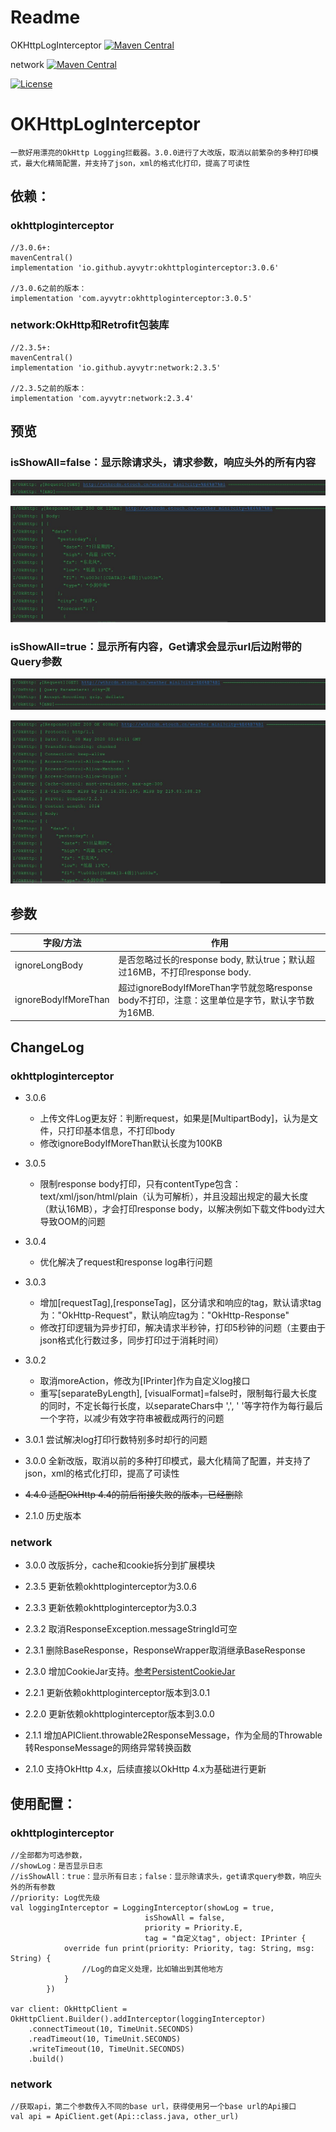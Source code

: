 # Readme

OKHttpLogInterceptor [![Maven Central](https://maven-badges.herokuapp.com/maven-central/io.github.ayvytr/okhttploginterceptor/badge.svg)](https://maven-badges.herokuapp.com/maven-central/io.github.ayvytr/okhttploginterceptor)

network [![Maven Central](https://maven-badges.herokuapp.com/maven-central/io.github.ayvytr/network/badge.svg)](https://maven-badges.herokuapp.com/maven-central/io.github.ayvytr/network)

[![License](https://img.shields.io/badge/License-Apache--2.0%20-blue.svg)](license)

# OKHttpLogInterceptor
	一款好用漂亮的OkHttp Logging拦截器。3.0.0进行了大改版，取消以前繁杂的多种打印模式，最大化精简配置，并支持了json，xml的格式化打印，提高了可读性



## 依赖：

### okhttploginterceptor

    //3.0.6+:
    mavenCentral()
    implementation 'io.github.ayvytr:okhttploginterceptor:3.0.6'
    
    //3.0.6之前的版本：
    implementation 'com.ayvytr:okhttploginterceptor:3.0.5'



### network:OkHttp和Retrofit包装库

```
//2.3.5+:
mavenCentral()
implementation 'io.github.ayvytr:network:2.3.5'

//2.3.5之前的版本：
implementation 'com.ayvytr:network:2.3.4'
```





## 预览

### isShowAll=false：显示除请求头，请求参数，响应头外的所有内容



![](photos/request-get.jpg)



![](photos/response-get.jpg)



### isShowAll=true：显示所有内容，Get请求会显示url后边附带的Query参数



![](photos/request-get-all.jpg)




![](photos/response-get-all.jpg)



## 参数

| 字段/方法            | 作用                                                         |
| -------------------- | ------------------------------------------------------------ |
| ignoreLongBody       | 是否忽略过长的response body, 默认true；默认超过16MB，不打印response body. |
| ignoreBodyIfMoreThan | 超过ignoreBodyIfMoreThan字节就忽略response body不打印，注意：这里单位是字节，默认字节数为16MB. |





## ChangeLog

### okhttploginterceptor
* 3.0.6
  * 上传文件Log更友好：判断request，如果是[MultipartBody]，认为是文件，只打印基本信息，不打印body
  * 修改ignoreBodyIfMoreThan默认长度为100KB

* 3.0.5
  * 限制response body打印，只有contentType包含：text/xml/json/html/plain（认为可解析），并且没超出规定的最大长度（默认16MB），才会打印response body，以解决例如下载文件body过大导致OOM的问题
* 3.0.4
  * 优化解决了request和response log串行问题
* 3.0.3  
  * 增加[requestTag],[responseTag]，区分请求和响应的tag，默认请求tag为："OkHttp-Request"，默认响应tag为："OkHttp-Response"
  * 修改打印逻辑为异步打印，解决请求半秒钟，打印5秒钟的问题（主要由于json格式化行数过多，同步打印过于消耗时间）
* 3.0.2 
  * 取消moreAction，修改为[IPrinter]作为自定义log接口
  * 重写[separateByLength], [visualFormat]=false时，限制每行最大长度的同时，不定长每行长度，以separateChars中 ',', ' '等字符作为每行最后一个字符，以减少有效字符串被截成两行的问题
* 3.0.1 尝试解决log打印行数特别多时却行的问题
* 3.0.0 全新改版，取消以前的多种打印模式，最大化精简了配置，并支持了json，xml的格式化打印，提高了可读性
* ~~4.4.0 适配OkHttp 4.4的前后衔接失败的版本，已经删除~~
* 2.1.0 历史版本



### network

* 3.0.0 改版拆分，cache和cookie拆分到扩展模块

* 2.3.5 更新依赖okhttploginterceptor为3.0.6
* 2.3.3  更新依赖okhttploginterceptor为3.0.3
* 2.3.2  取消ResponseException.messageStringId可空
* 2.3.1  删除BaseResponse，ResponseWrapper取消继承BaseResponse
* 2.3.0  增加CookieJar支持。[参考PersistentCookieJar](https://github.com/franmontiel/PersistentCookieJar)
* 2.2.1  更新依赖okhttploginterceptor版本到3.0.1
* 2.2.0  更新依赖okhttploginterceptor版本到3.0.0
* 2.1.1  增加APIClient.throwable2ResponseMessage，作为全局的Throwable转ResponseMessage的网络异常转换函数
* 2.1.0  支持OkHttp 4.x，后续直接以OkHttp 4.x为基础进行更新



## 使用配置：

### okhttploginterceptor

	//全部都为可选参数，
	//showLog：是否显示日志
	//isShowAll：true：显示所有日志；false：显示除请求头，get请求query参数，响应头外的所有参数
	//priority: Log优先级
	val loggingInterceptor = LoggingInterceptor(showLog = true,
	                              isShowAll = false,
	                              priority = Priority.E,
	                              tag = "自定义tag", object: IPrinter {
	            override fun print(priority: Priority, tag: String, msg: String) {
	                //Log的自定义处理，比如输出到其他地方
	            }
	        })
	    
	var client: OkHttpClient = OkHttpClient.Builder().addInterceptor(loggingInterceptor)
	    .connectTimeout(10, TimeUnit.SECONDS)
	    .readTimeout(10, TimeUnit.SECONDS)
	    .writeTimeout(10, TimeUnit.SECONDS)
	    .build()

### network

```
//获取api，第二个参数传入不同的base url，获得使用另一个base url的Api接口
val api = ApiClient.get(Api::class.java, other_url)

```




